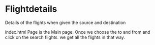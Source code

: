 # Flightdetails
Details of the flights when given the source and destination

index.html Page is the Main page. 
Once we choose the to and from and click on the search flights. we get all the flights in that way. 
